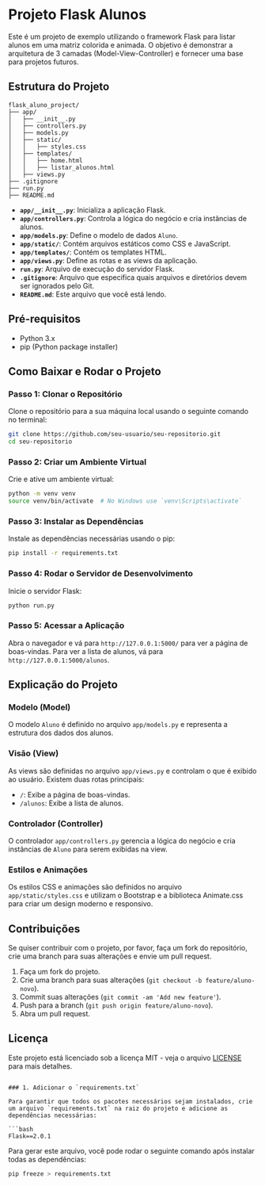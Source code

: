 # Projeto Flask Alunos

Este é um projeto de exemplo utilizando o framework Flask para listar alunos em uma matriz colorida e animada. O objetivo é demonstrar a arquitetura de 3 camadas (Model-View-Controller) e fornecer uma base para projetos futuros.

## Estrutura do Projeto

```
flask_aluno_project/
├── app/
│   ├── __init__.py
│   ├── controllers.py
│   ├── models.py
│   ├── static/
│   │   ├── styles.css
│   ├── templates/
│   │   ├── home.html
│   │   ├── listar_alunos.html
│   ├── views.py
├── .gitignore
├── run.py
├── README.md
```

- **`app/__init__.py`**: Inicializa a aplicação Flask.
- **`app/controllers.py`**: Controla a lógica do negócio e cria instâncias de alunos.
- **`app/models.py`**: Define o modelo de dados `Aluno`.
- **`app/static/`**: Contém arquivos estáticos como CSS e JavaScript.
- **`app/templates/`**: Contém os templates HTML.
- **`app/views.py`**: Define as rotas e as views da aplicação.
- **`run.py`**: Arquivo de execução do servidor Flask.
- **`.gitignore`**: Arquivo que especifica quais arquivos e diretórios devem ser ignorados pelo Git.
- **`README.md`**: Este arquivo que você está lendo.

## Pré-requisitos

- Python 3.x
- pip (Python package installer)

## Como Baixar e Rodar o Projeto

### Passo 1: Clonar o Repositório

Clone o repositório para a sua máquina local usando o seguinte comando no terminal:

```bash
git clone https://github.com/seu-usuario/seu-repositorio.git
cd seu-repositorio
```

### Passo 2: Criar um Ambiente Virtual

Crie e ative um ambiente virtual:

```bash
python -m venv venv
source venv/bin/activate  # No Windows use `venv\Scripts\activate`
```

### Passo 3: Instalar as Dependências

Instale as dependências necessárias usando o pip:

```bash
pip install -r requirements.txt
```

### Passo 4: Rodar o Servidor de Desenvolvimento

Inicie o servidor Flask:

```bash
python run.py
```

### Passo 5: Acessar a Aplicação

Abra o navegador e vá para `http://127.0.0.1:5000/` para ver a página de boas-vindas. Para ver a lista de alunos, vá para `http://127.0.0.1:5000/alunos`.

## Explicação do Projeto

### Modelo (Model)

O modelo `Aluno` é definido no arquivo `app/models.py` e representa a estrutura dos dados dos alunos.

### Visão (View)

As views são definidas no arquivo `app/views.py` e controlam o que é exibido ao usuário. Existem duas rotas principais:
- `/`: Exibe a página de boas-vindas.
- `/alunos`: Exibe a lista de alunos.

### Controlador (Controller)

O controlador `app/controllers.py` gerencia a lógica do negócio e cria instâncias de `Aluno` para serem exibidas na view.

### Estilos e Animações

Os estilos CSS e animações são definidos no arquivo `app/static/styles.css` e utilizam o Bootstrap e a biblioteca Animate.css para criar um design moderno e responsivo.

## Contribuições

Se quiser contribuir com o projeto, por favor, faça um fork do repositório, crie uma branch para suas alterações e envie um pull request.

1. Faça um fork do projeto.
2. Crie uma branch para suas alterações (`git checkout -b feature/aluno-novo`).
3. Commit suas alterações (`git commit -am 'Add new feature'`).
4. Push para a branch (`git push origin feature/aluno-novo`).
5. Abra um pull request.

## Licença

Este projeto está licenciado sob a licença MIT - veja o arquivo [LICENSE](LICENSE) para mais detalhes.
```

### 1. Adicionar o `requirements.txt`

Para garantir que todos os pacotes necessários sejam instalados, crie um arquivo `requirements.txt` na raiz do projeto e adicione as dependências necessárias:

```bash
Flask==2.0.1
```

Para gerar este arquivo, você pode rodar o seguinte comando após instalar todas as dependências:

```bash
pip freeze > requirements.txt
```